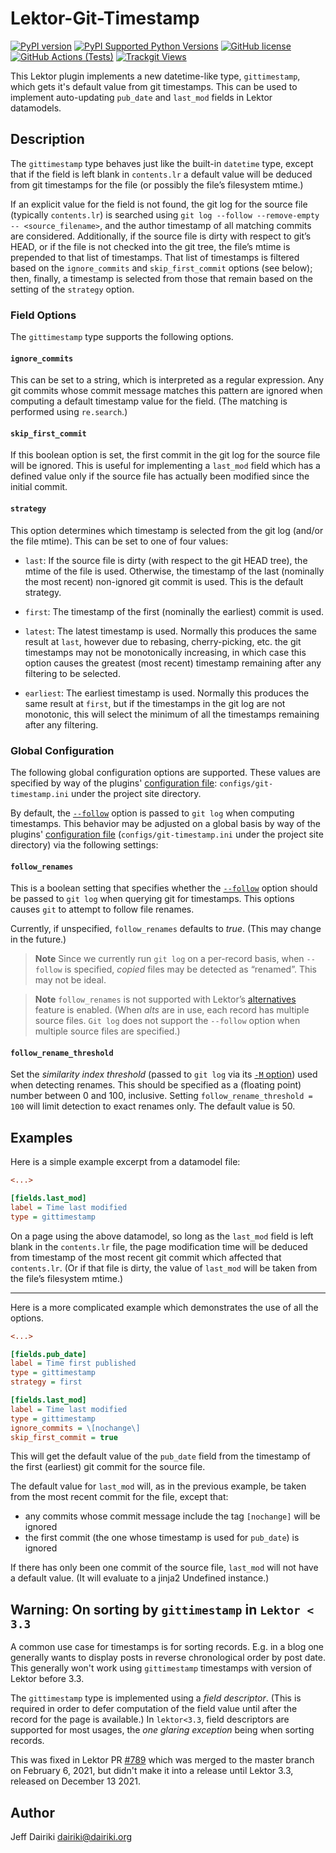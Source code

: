 # Lektor-Git-Timestamp

[![PyPI version](https://img.shields.io/pypi/v/lektor-git-timestamp.svg)](https://pypi.org/project/lektor-git-timestamp/)
[![PyPI Supported Python Versions](https://img.shields.io/pypi/pyversions/lektor-git-timestamp.svg)](https://pypi.python.org/pypi/lektor-git-timestamp/)
[![GitHub license](https://img.shields.io/github/license/dairiki/lektor-git-timestamp)](https://github.com/dairiki/lektor-git-timestamp/blob/master/LICENSE)
[![GitHub Actions (Tests)](https://github.com/dairiki/lektor-git-timestamp/workflows/Tests/badge.svg)](https://github.com/dairiki/lektor-git-timestamp)
[![Trackgit Views](https://us-central1-trackgit-analytics.cloudfunctions.net/token/ping/lhat85618pg4zbl1nilh)](https://trackgit.com)

This Lektor plugin implements a new datetime-like type,
`gittimestamp`, which gets it's default value from git timestamps.
This can be used to implement auto-updating `pub_date` and `last_mod`
fields in Lektor datamodels.

## Description

The `gittimestamp` type behaves just like the built-in `datetime`
type, except that if the field is left blank in `contents.lr` a
default value will be deduced from git timestamps for the file (or
possibly the file’s filesystem mtime.)

If an explicit value for the field is not found, the git log for the
source file (typically `contents.lr`) is searched using `git log
--follow --remove-empty -- <source_filename>`, and the author
timestamp of all matching commits are considered.  Additionally, if
the source file is dirty with respect to git’s HEAD, or if the file is
not checked into the git tree, the file’s mtime is prepended to that
list of timestamps.  That list of timestamps is filtered based on the
`ignore_commits` and `skip_first_commit` options (see below); then,
finally, a timestamp is selected from those that remain based on the
setting of the `strategy` option.

### Field Options

The `gittimestamp` type supports the following options.

#### `ignore_commits`

This can be set to a string, which is interpreted as a regular
expression.  Any git commits whose commit message matches this pattern
are ignored when computing a default timestamp value for the field.
(The matching is performed using `re.search`.)

#### `skip_first_commit`

If this boolean option is set, the first commit in the git log for the
source file will be ignored.  This is useful for implementing a
`last_mod` field which has a defined value only if the source file has
actually been modified since the initial commit.

#### `strategy`

This option determines which timestamp is selected from the git log
(and/or the file mtime).  This can be set to one of four values:

- `last`: If the source file is dirty (with respect to the git HEAD
    tree), the mtime of the file is used.  Otherwise, the timestamp of
    the last (nominally the most recent) non-ignored git commit is
    used. This is the default strategy.

- `first`: The timestamp of the first (nominally the earliest) commit
    is used.

- `latest`: The latest timestamp is used.  Normally this produces the same
    result at `last`, however due to rebasing, cherry-picking, etc. the git timestamps
    may not be monotonically increasing, in which case this option causes the
    greatest (most recent) timestamp remaining after any filtering to be selected.

- `earliest`: The earliest timestamp is used.  Normally this produces the same
    result at `first`, but if the timestamps in the git log are not monotonic,
    this will select the minimum of all the timestamps remaining after any filtering.

### Global Configuration

The following global configuration options are supported.
These values are specified by way of the plugins' [configuration file]:
`configs/git-timestamp.ini` under the project site directory.

By default, the [`--follow`][git-log-follow] option is passed to `git log` when
computing timestamps.  This behavior may be adjusted on a global basis by way of the plugins' [configuration file] (`configs/git-timestamp.ini` under the project site directory) via the following settings:

#### `follow_renames`

This is a boolean setting that specifies whether the
[`--follow`][git-log-follow] option should be passed to `git log` when
querying git for timestamps.  This options causes `git` to attempt to
follow file renames.

Currently, if unspecified, `follow_renames` defaults to _true_.
(This may change in the future.)

> **Note** Since we currently run `git log` on a per-record basis, when `--follow`
> is specified, _copied_ files may be detected as “renamed”. This may not be ideal.

> **Note** `follow_renames` is not supported with Lektor’s
> [alternatives][alts] feature is enabled. (When _alts_ are in use,
> each record has multiple source files. `Git log` does not support
> the `--follow` option when multiple source files are specified.)

#### `follow_rename_threshold`

Set the _similarity index threshold_ (passed to `git log` via its
[`-M` option][git-log-M]) used when detecting renames. This should be
specified as a (floating point) number between 0 and 100,
inclusive. Setting `follow_rename_threshold = 100` will limit
detection to exact renames only. The default value is 50.

[git-log-M]: https://git-scm.com/docs/git-log#Documentation/git-log.txt--Mltngt
[git-log-follow]: https://git-scm.com/docs/git-log#Documentation/git-log.txt---follow
[configuration file]: https://www.getlektor.com/docs/plugins/howto/#configure-plugins
[alts]: https://www.getlektor.com/docs/content/alts/

## Examples

Here is a simple example excerpt from a datamodel file:

```ini
<...>

[fields.last_mod]
label = Time last modified
type = gittimestamp

```

On a page using the above datamodel, so long as the `last_mod` field
is left blank in the `contents.lr` file, the page modification time
will be deduced from timestamp of the most recent git commit which
affected that `contents.lr`.  (Or if that file is dirty, the value of
`last_mod` will be taken from the file’s filesystem mtime.)

----

Here is a more complicated example which demonstrates the use of all the options.

```ini
<...>

[fields.pub_date]
label = Time first published
type = gittimestamp
strategy = first

[fields.last_mod]
label = Time last modified
type = gittimestamp
ignore_commits = \[nochange\]
skip_first_commit = true

```

This will get the default value of the `pub_date` field from the
timestamp of the first (earliest) git commit for the source file.

The default value for `last_mod` will, as in the previous example, be taken from the
most recent commit for the file, except that:

- any commits whose commit message include the tag `[nochange]` will be ignored
- the first commit (the one whose timestamp is used for `pub_date`) is ignored

If there has only been one commit of the source file, `last_mod` will not have
a default value.  (It will evaluate to a jinja2 Undefined instance.)

## Warning: On sorting by `gittimestamp` in `Lektor < 3.3`

A common use case for timestamps is for sorting records.
E.g. in a blog one generally wants to display posts in reverse
chronological order by post date.  This generally won't work using
`gittimestamp` timestamps with version of Lektor before 3.3.

The `gittimestamp` type is implemented using a _field
descriptor_. (This is required in order to defer computation of the
field value until after the record for the page is available.) In
`lektor<3.3`, field descriptors are supported for most usages, the
_one glaring exception_ being when sorting records.

This was fixed in Lektor PR
[#789](https://github.com/lektor/lektor/pull/789) which was merged to
the master branch on February 6, 2021, but didn't make it into a release
until Lektor 3.3, released on December 13 2021.

## Author

Jeff Dairiki <dairiki@dairiki.org>
